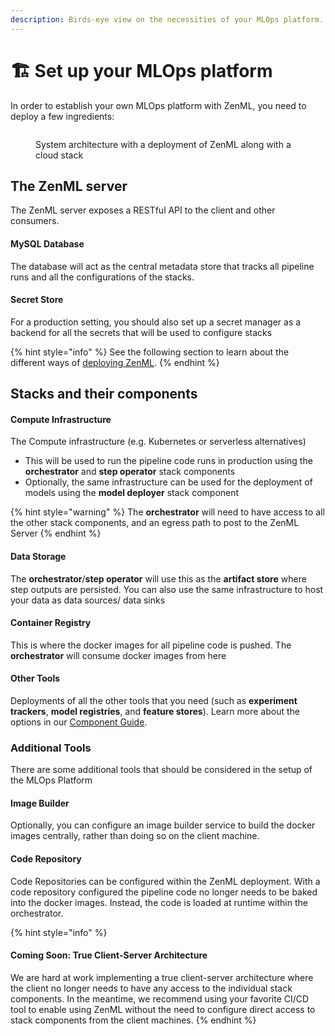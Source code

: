 ```yaml
---
description: Birds-eye view on the necessities of your MLOps platform.
---
```


# 🏗 Set up your MLOps platform

In order to establish your own MLOps platform with ZenML, you need to deploy a few ingredients:

<figure><img src="broken-reference" alt=""><figcaption><p>System architecture with a deployment of ZenML along with a cloud stack</p></figcaption></figure>

## The ZenML server

The ZenML server exposes a RESTful API to the client and other consumers.

#### **MySQL** **Database**

The database will act as the central metadata store that tracks all pipeline runs and all the configurations of the stacks.

#### Secret Store

For a production setting, you should also set up a secret manager as a backend for all the secrets that will be used to configure stacks

{% hint style="info" %}
See the following section to learn about the different ways of [deploying ZenML](deploy-zenml/).
{% endhint %}

## Stacks and their components

#### Compute Infrastructure

The Compute infrastructure (e.g. Kubernetes or serverless alternatives)

* This will be used to run the pipeline code runs in production using the **orchestrator** and **step operator** stack components
* Optionally, the same infrastructure can be used for the deployment of models using the **model deployer** stack component

{% hint style="warning" %}
The **orchestrator** will need to have access to all the other stack components, and an egress path to post to the ZenML Server&#x20;
{% endhint %}

#### Data Storage

The **orchestrator**/**step operator** will use this as the **artifact store** where step outputs are persisted. You can also use the same infrastructure to host your data as data sources/ data sinks

#### Container Registry

This is where the docker images for all pipeline code is pushed. The **orchestrator** will consume docker images from here

#### Other Tools

Deployments of all the other tools that you need (such as **experiment trackers**, **model registries**, and **feature stores**). Learn more about the options in our [Component Guide](../../user-guide/component-galery/).

### Additional Tools

There are some additional tools that should be considered in the setup of the MLOps Platform

#### Image Builder

Optionally, you can configure an image builder service to build the docker images centrally, rather than doing so on the client machine.

#### Code Repository

Code Repositories can be configured within the ZenML deployment. With a code repository configured the pipeline code no longer needs to be baked into the docker images. Instead, the code is loaded at runtime within the orchestrator.

{% hint style="info" %}
#### Coming Soon: True Client-Server Architecture&#x20;

We are hard at work implementing a true client-server architecture where the client no longer needs to have any access to the individual stack components. In the meantime, we recommend using your favorite CI/CD tool to enable using ZenML without the need to configure direct access to stack components from the client machines.&#x20;
{% endhint %}
